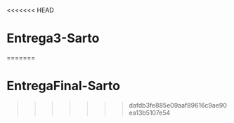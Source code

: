 <<<<<<< HEAD
# Entrega3-Sarto
=======
# EntregaFinal-Sarto
>>>>>>> dafdb3fe885e09aaf89616c9ae90ea13b5107e54
